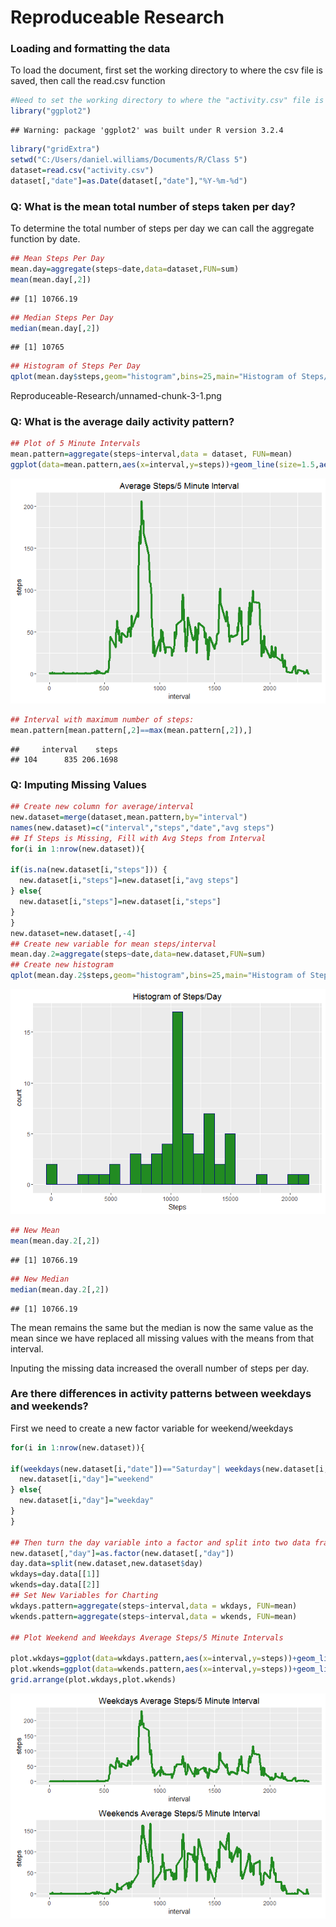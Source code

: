 # Reproduceable Research



### Loading and formatting the data

To load the document, first set the working directory to where the csv file is saved, then call the read.csv function


```r
#Need to set the working directory to where the "activity.csv" file is saved
library("ggplot2")
```

```
## Warning: package 'ggplot2' was built under R version 3.2.4
```

```r
library("gridExtra")
setwd("C:/Users/daniel.williams/Documents/R/Class 5")
dataset=read.csv("activity.csv")
dataset[,"date"]=as.Date(dataset[,"date"],"%Y-%m-%d")
```

### Q: What is the mean total number of steps taken per day? 

To determine the total number of steps per day we can call the aggregate function by date.


```r
## Mean Steps Per Day
mean.day=aggregate(steps~date,data=dataset,FUN=sum)
mean(mean.day[,2])
```

```
## [1] 10766.19
```

```r
## Median Steps Per Day
median(mean.day[,2])
```

```
## [1] 10765
```

```r
## Histogram of Steps Per Day
qplot(mean.day$steps,geom="histogram",bins=25,main="Histogram of Steps/Day",xlab="Steps",fill=I("forestgreen"),col=I('navy'))
```

Reproduceable-Research/unnamed-chunk-3-1.png

### Q: What is the average daily activity pattern?


```r
## Plot of 5 Minute Intervals
mean.pattern=aggregate(steps~interval,data = dataset, FUN=mean)
ggplot(data=mean.pattern,aes(x=interval,y=steps))+geom_line(size=1.5,aes(colour=I("forestgreen")))+labs(title="Average Steps/5 Minute Interval")
```

![](PA1_template_files/figure-html/unnamed-chunk-4-1.png) 

```r
## Interval with maximum number of steps:
mean.pattern[mean.pattern[,2]==max(mean.pattern[,2]),]
```

```
##     interval    steps
## 104      835 206.1698
```

### Q: Imputing Missing Values


```r
## Create new column for average/interval
new.dataset=merge(dataset,mean.pattern,by="interval")
names(new.dataset)=c("interval","steps","date","avg steps")
## If Steps is Missing, Fill with Avg Steps from Interval
for(i in 1:nrow(new.dataset)){
  
if(is.na(new.dataset[i,"steps"])) {
  new.dataset[i,"steps"]=new.dataset[i,"avg steps"]
} else{
  new.dataset[i,"steps"]=new.dataset[i,"steps"]
} 
}
new.dataset=new.dataset[,-4]
## Create new variable for mean steps/interval
mean.day.2=aggregate(steps~date,data=new.dataset,FUN=sum)
## Create new histogram
qplot(mean.day.2$steps,geom="histogram",bins=25,main="Histogram of Steps/Day",xlab="Steps",fill=I("forestgreen"),col=I('navy'))
```

![](PA1_template_files/figure-html/unnamed-chunk-5-1.png) 

```r
## New Mean
mean(mean.day.2[,2])
```

```
## [1] 10766.19
```

```r
## New Median
median(mean.day.2[,2])
```

```
## [1] 10766.19
```
The mean remains the same but the median is now the same value as the mean since we have replaced all missing values with the means from that interval.

Inputing the missing data increased the overall number of steps per day.


### Are there differences in activity patterns between weekdays and weekends?

First we need to create a new factor variable for weekend/weekdays


```r
for(i in 1:nrow(new.dataset)){
  
if(weekdays(new.dataset[i,"date"])=="Saturday"| weekdays(new.dataset[i,"date"])=="Sunday") {
  new.dataset[i,"day"]="weekend"
} else{
  new.dataset[i,"day"]="weekday"
} 
}

## Then turn the day variable into a factor and split into two data frames
new.dataset[,"day"]=as.factor(new.dataset[,"day"])
day.data=split(new.dataset,new.dataset$day)
wkdays=day.data[[1]]
wkends=day.data[[2]]
## Set New Variables for Charting
wkdays.pattern=aggregate(steps~interval,data = wkdays, FUN=mean)
wkends.pattern=aggregate(steps~interval,data = wkends, FUN=mean)

## Plot Weekend and Weekdays Average Steps/5 Minute Intervals

plot.wkdays=ggplot(data=wkdays.pattern,aes(x=interval,y=steps))+geom_line(size=1.5,aes(colour=I("forestgreen")))+labs(title="Weekdays Average Steps/5 Minute Interval")
plot.wkends=ggplot(data=wkends.pattern,aes(x=interval,y=steps))+geom_line(size=1.5,aes(colour=I("forestgreen")))+labs(title="Weekends Average Steps/5 Minute Interval")
grid.arrange(plot.wkdays,plot.wkends)
```

![](PA1_template_files/figure-html/unnamed-chunk-6-1.png) 


